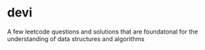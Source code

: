 # devi
A few leetcode questions and solutions that are foundatonal for the understanding of data structures and algorithms
